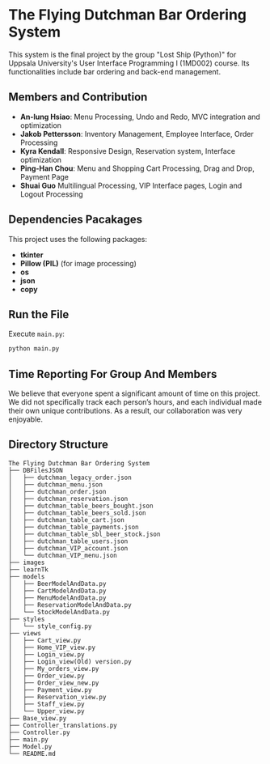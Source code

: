 # The Flying Dutchman Bar Ordering System

This system is the final project by the group "Lost Ship (Python)" for Uppsala University's User Interface Programming I (1MD002) course. Its functionalities include bar ordering and back-end management.

## Members and Contribution

- **An-lung Hsiao**: Menu Processing, Undo and Redo, MVC integration and optimization
- **Jakob Pettersson**: Inventory Management, Employee Interface, Order Processing
- **Kyra Kendall**: Responsive Design, Reservation system, Interface optimization
- **Ping-Han Chou**: Menu and Shopping Cart Processing, Drag and Drop, Payment Page
- **Shuai Guo** Multilingual Processing, VIP Interface pages, Login and Logout Processing

## Dependencies Pacakages

This project uses the following packages:

- **tkinter**
- **Pillow (PIL)** (for image processing)
- **os**
- **json**
- **copy**

## Run the File

Execute `main.py`:

```sh
python main.py
```

## Time Reporting For Group And Members
We believe that everyone spent a significant amount of time on this project. We did not specifically track each person’s hours, and each individual made their own unique contributions. As a result, our collaboration was very enjoyable.

## Directory Structure
```
The Flying Dutchman Bar Ordering System
├── DBFilesJSON
│   ├── dutchman_legacy_order.json
│   ├── dutchman_menu.json
│   ├── dutchman_order.json
│   ├── dutchman_reservation.json
│   ├── dutchman_table_beers_bought.json
│   ├── dutchman_table_beers_sold.json
│   ├── dutchman_table_cart.json
│   ├── dutchman_table_payments.json
│   ├── dutchman_table_sbl_beer_stock.json
│   ├── dutchman_table_users.json
│   ├── dutchman_VIP_account.json
│   └── dutchman_VIP_menu.json
├── images
├── learnTk
├── models
│   ├── BeerModelAndData.py
│   ├── CartModelAndData.py
│   ├── MenuModelAndData.py
│   ├── ReservationModelAndData.py
│   └── StockModelAndData.py
├── styles
│   └── style_config.py
├── views
│   ├── Cart_view.py
│   ├── Home_VIP_view.py
│   ├── Login_view.py
│   ├── Login_view(Old) version.py
│   ├── My_orders_view.py
│   ├── Order_view.py
│   ├── Order_view_new.py
│   ├── Payment_view.py
│   ├── Reservation_view.py
│   ├── Staff_view.py
│   └── Upper_view.py
├── Base_view.py
├── Controller_translations.py
├── Controller.py
├── main.py
├── Model.py
└── README.md
```